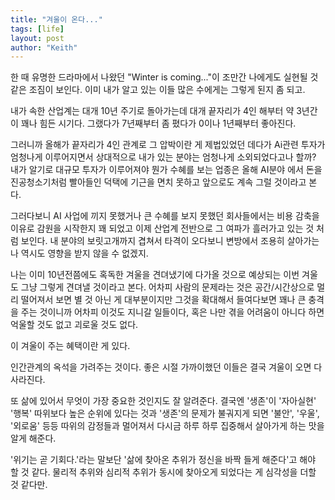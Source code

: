 ```yaml
---
title: "겨울이 온다..."
tags: [life]
layout: post
author: "Keith"
---
```


한 때 유명한 드라마에서 나왔던 "Winter is coming..."이 조만간 나에게도 실현될 것 같은 조짐이 보인다. 이미 내가 알고 있는 이들 많은 수에게는 그렇게 된지 좀 되고.

내가 속한 산업계는 대개 10년 주기로 돌아가는데 대개 끝자리가 4인 해부터 약 3년간이 꽤나 힘든 시기다. 그랬다가 7년째부터 좀 폈다가 0이나 1년째부터 좋아진다.

그러니까 올해가 끝자리가 4인 관계로 그 압박이란 게 제법있었던 데다가 Ai관련 투자가 엄청나게 이루어지면서 상대적으로 내가 있는 분야는 엄청나게 소외되었다고나 할까? 내가 알기로 대규모 투자가 이루어져야 뭔가 수혜를 보는 업종은 올해 AI분야 에서 돈을 진공청소기처럼 빨아들인 덕택에 기근을 면치 못하고 앞으로도 계속 그럴 것이라고 본다. 

그러다보니 AI 사업에 끼지 못했거나 큰 수혜를 보지 못했던 회사들에서는 비용 감축을 이유로 감원을 시작한지 꽤 되었고 이제 산업계 전반으로 그 여파가 흘러가고 있는 것 처럼 보인다. 내 분야의 보릿고개까지 겹쳐서 타격이 오다보니 변방에서 조용히 살아가는 나 역시도 영향을 받지 않을 수 없겠지.

나는 이미 10년전쯤에도 혹독한 겨울을 견뎌냈기에 다가올 것으로 예상되는 이번 겨울도 그냥 그렇게 견뎌낼 것이라고 본다. 어차피 사람의 문제라는 것은 공간/시간상으로 멀리 떨어져서 보면 별 것 아닌 게 대부분이지만 그것을 확대해서 들여다보면 꽤나 큰 충격을 주는 것이니까 어차피 이것도 지니갈 일들이다, 혹은 나만 겪을 어려움이 아니다 하면 억울할 것도 없고 괴로울 것도 없다.

이 겨울이 주는 혜택이란 게 있다. 

인간관계의 옥석을 가려주는 것이다. 좋은 시절 가까이했던 이들은 결국 겨울이 오면 다 사라진다. 

또 삶에 있어서 무엇이 가장 중요한 것인지도 잘 알려준다. 결국엔 '생존'이 '자아실현' '행복' 따위보다 높은 순위에 있다는 것과 '생존'의 문제가 불궈지게 되면 '불안', '우울', '외로움' 등등 따위의 감정들과 멀어져서 다시금 하루 하루 집중해서 살아가게 하는 맛을 알게 해준다. 

'위기는 곧 기회다.'라는 말보단 '삶에 찾아온 추위가 정신을 바짝 들게 해준다'고 해야 할 것 같다. 물리적 추위와 심리적 추위가 동시에 찾아오게 되었다는 게 심각성을 더할 것 같다만.
